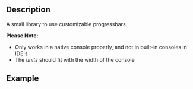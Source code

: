 ## Description
A small library to use customizable progressbars.

**Please Note:**
- Only works in a native console properly, and not in built-in consoles in IDE's
- The *units* should fit with the width of the console
## Example
